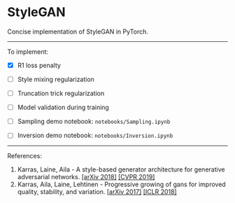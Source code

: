 # StyleGAN

Concise implementation of StyleGAN in PyTorch.


---
To implement:
- [x] R1 loss penalty
- [ ] Style mixing regularization
- [ ] Truncation trick regularization
- [ ] Model validation during training
- [ ] Sampling demo notebook: `notebooks/Sampling.ipynb`
- [ ] Inversion demo notebook: `notebooks/Inversion.ipynb`


---
References:
1. Karras, Laine, Aila - A style-based generator architecture for generative adversarial networks. [[arXiv 2018]](https://arxiv.org/abs/1812.04948) [[CVPR 2019]](http://openaccess.thecvf.com/content_CVPR_2019/html/Karras_A_Style-Based_Generator_Architecture_for_Generative_Adversarial_Networks_CVPR_2019_paper.html)
2. Karras, Aila, Laine, Lehtinen - Progressive growing of gans for improved quality, stability, and variation. [[arXiv 2017]](https://arxiv.org/abs/1710.10196) [[ICLR 2018]](https://openreview.net/forum?id=Hk99zCeAb&)